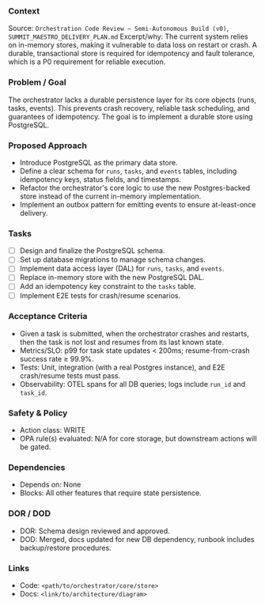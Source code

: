 ### Context

Source: `Orchestration Code Review — Semi-Autonomous Build (v0)`, `SUMMIT_MAESTRO_DELIVERY_PLAN.md`
Excerpt/why: The current system relies on in-memory stores, making it vulnerable to data loss on restart or crash. A durable, transactional store is required for idempotency and fault tolerance, which is a P0 requirement for reliable execution.

### Problem / Goal

The orchestrator lacks a durable persistence layer for its core objects (runs, tasks, events). This prevents crash recovery, reliable task scheduling, and guarantees of idempotency. The goal is to implement a durable store using PostgreSQL.

### Proposed Approach

- Introduce PostgreSQL as the primary data store.
- Define a clear schema for `runs`, `tasks`, and `events` tables, including idempotency keys, status fields, and timestamps.
- Refactor the orchestrator's core logic to use the new Postgres-backed store instead of the current in-memory implementation.
- Implement an outbox pattern for emitting events to ensure at-least-once delivery.

### Tasks

- [ ] Design and finalize the PostgreSQL schema.
- [ ] Set up database migrations to manage schema changes.
- [ ] Implement data access layer (DAL) for `runs`, `tasks`, and `events`.
- [ ] Replace in-memory store with the new PostgreSQL DAL.
- [ ] Add an idempotency key constraint to the `tasks` table.
- [ ] Implement E2E tests for crash/resume scenarios.

### Acceptance Criteria

- Given a task is submitted, when the orchestrator crashes and restarts, then the task is not lost and resumes from its last known state.
- Metrics/SLO: p99 for task state updates < 200ms; resume-from-crash success rate ≥ 99.9%.
- Tests: Unit, integration (with a real Postgres instance), and E2E crash/resume tests must pass.
- Observability: OTEL spans for all DB queries; logs include `run_id` and `task_id`.

### Safety & Policy

- Action class: WRITE
- OPA rule(s) evaluated: N/A for core storage, but downstream actions will be gated.

### Dependencies

- Depends on: None
- Blocks: All other features that require state persistence.

### DOR / DOD

- DOR: Schema design reviewed and approved.
- DOD: Merged, docs updated for new DB dependency, runbook includes backup/restore procedures.

### Links

- Code: `<path/to/orchestrator/core/store>`
- Docs: `<link/to/architecture/diagram>`
